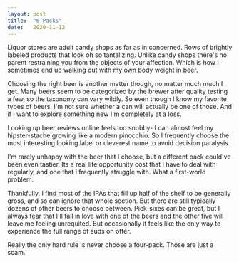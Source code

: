 ```yaml
---
layout: post
title:  "6 Packs"
date:   2020-11-12
---
```

Liquor stores are adult candy shops as far as in concerned. Rows of brightly labeled products that look oh so tantalizing. Unlike candy shops there's no parent restraining you from the objects of your affection. Which is how I sometimes end up walking out with my own body weight in beer. 

Choosing the right beer is another matter though, no matter much much I get. Many beers seem to be categorized by the brewer after quality testing a few, so the taxonomy can vary wildly. So even though I know my favorite types of beers, I'm not sure whether a can will actually be one of those. And if I want to explore something new I'm completely at a loss. 

Looking up beer reviews online feels too snobby- I can almost feel my hipster-stache growing like a modern pinocchio. So I frequently choose the most interesting looking label or cleverest name to avoid decision paralysis. 

I'm rarely unhappy with the beer that I choose, but a different pack could've been even tastier. Its a real life opportunity cost that I have to deal with regularly, and one that I frequently struggle with. What a first-world problem. 

Thankfully, I find most of the IPAs that fill up half of the shelf to be generally gross, and so can ignore that whole section. But there are still typically dozens of other beers to choose between. Pick-sixes can be great, but I always fear that I'll fall in love with one of the beers and the other five will leave me feeling unrequited. But occasionally it feels like the only way to experience the full range of suds on offer.

Really the only hard rule is never choose a four-pack. Those are just a scam. 
